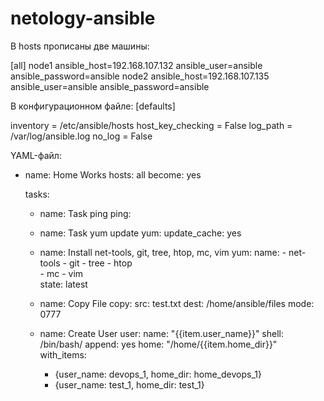 # netology-ansible
В hosts прописаны две машины:

[all]
node1 ansible_host=192.168.107.132 ansible_user=ansible ansible_password=ansible
node2 ansible_host=192.168.107.135 ansible_user=ansible ansible_password=ansible

В конфигурационном файле:
[defaults]

inventory      = /etc/ansible/hosts
host_key_checking = False
log_path = /var/log/ansible.log
no_log = False

YAML-файл:

- name: Home Works
  hosts: all
  become: yes
 
  tasks:
  - name: Task ping
    ping:
 
  - name: Task yum update
    yum:
      update_cache: yes
 
  - name: Install net-tools, git, tree, htop, mc, vim
    yum:
      name:
        - net-tools
        - git
        - tree
        - htop      
        - mc
        - vim  
      state: latest
  - name: Copy File
    copy:
      src: test.txt
      dest: /home/ansible/files
      mode: 0777
  - name: Create User
    user: 
      name: "{{item.user_name}}"
      shell: /bin/bash/
      append: yes
      home: "/home/{{item.home_dir}}"
    with_items:
      - {user_name: devops_1, home_dir: home_devops_1}
      - {user_name: test_1, home_dir: test_1}
